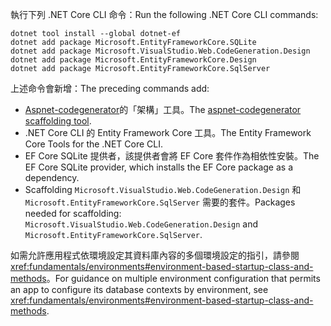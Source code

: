 <span data-ttu-id="11f53-101">執行下列 .NET Core CLI 命令：</span><span class="sxs-lookup"><span data-stu-id="11f53-101">Run the following .NET Core CLI commands:</span></span>

```dotnetcli
dotnet tool install --global dotnet-ef
dotnet add package Microsoft.EntityFrameworkCore.SQLite
dotnet add package Microsoft.VisualStudio.Web.CodeGeneration.Design
dotnet add package Microsoft.EntityFrameworkCore.Design
dotnet add package Microsoft.EntityFrameworkCore.SqlServer
```

<span data-ttu-id="11f53-102">上述命令會新增：</span><span class="sxs-lookup"><span data-stu-id="11f53-102">The preceding commands add:</span></span>

* <span data-ttu-id="11f53-103">[Aspnet-codegenerator](xref:fundamentals/tools/dotnet-aspnet-codegenerator)的「架構」工具。</span><span class="sxs-lookup"><span data-stu-id="11f53-103">The [aspnet-codegenerator scaffolding tool](xref:fundamentals/tools/dotnet-aspnet-codegenerator).</span></span>
* <span data-ttu-id="11f53-104">.NET Core CLI 的 Entity Framework Core 工具。</span><span class="sxs-lookup"><span data-stu-id="11f53-104">The Entity Framework Core Tools for the .NET Core CLI.</span></span>
* <span data-ttu-id="11f53-105">EF Core SQLite 提供者，該提供者會將 EF Core 套件作為相依性安裝。</span><span class="sxs-lookup"><span data-stu-id="11f53-105">The EF Core SQLite provider, which installs the EF Core package as a dependency.</span></span>
* <span data-ttu-id="11f53-106">Scaffolding `Microsoft.VisualStudio.Web.CodeGeneration.Design` 和 `Microsoft.EntityFrameworkCore.SqlServer` 需要的套件。</span><span class="sxs-lookup"><span data-stu-id="11f53-106">Packages needed for scaffolding: `Microsoft.VisualStudio.Web.CodeGeneration.Design` and `Microsoft.EntityFrameworkCore.SqlServer`.</span></span>

<span data-ttu-id="11f53-107">如需允許應用程式依環境設定其資料庫內容的多個環境設定的指引，請參閱 <xref:fundamentals/environments#environment-based-startup-class-and-methods>。</span><span class="sxs-lookup"><span data-stu-id="11f53-107">For guidance on multiple environment configuration that permits an app to configure its database contexts by environment, see <xref:fundamentals/environments#environment-based-startup-class-and-methods>.</span></span>
